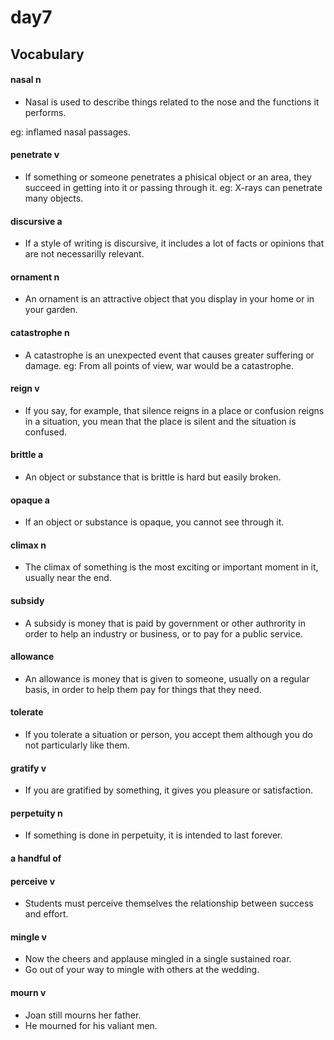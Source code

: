 #	day7

##	Vocabulary

####	nasal  n

*	Nasal is used to describe things related to the nose and the functions it performs.

eg:	inflamed nasal passages.

####	penetrate  v

*	If something or someone penetrates a phisical object or an area, they succeed in getting into it or passing through it.
eg:	X-rays can penetrate many objects.

####	discursive  a

*	If a style of writing is discursive, it includes a lot of facts or opinions that are not necessarilly relevant.

####	ornament  n

*	An ornament is an attractive object that you display in your home or in your garden.

####	catastrophe  n

*	A catastrophe is an unexpected event that causes greater suffering or damage.
eg: From all points of view, war would be a catastrophe.

####	reign  v

*	If you say, for example, that silence reigns in a place or confusion reigns in a situation, you mean that the place is silent and the situation is confused.

####	brittle  a

*	An object or substance that is brittle is hard but easily broken.

####	opaque  a

*	If an object or substance is opaque, you cannot see through it.

####	climax  n

*	The climax of something is the most exciting or important moment in it, usually near the end.

####	subsidy

*	A subsidy is money that is paid by government or other authrority in order to help an industry or business, or to pay for a public service.

####	allowance

*	An allowance is money that is given to someone, usually on a regular basis, in order to help them pay for things that they need.

####	tolerate

*	If you tolerate a situation or person, you accept them although you do not particularly like them.

####	gratify  v

*	If you are gratified by something, it gives you pleasure or satisfaction.

####	perpetuity  n

*	If something is done in perpetuity, it is intended to last forever.

####	a handful of 

####	perceive  v

*	Students must perceive themselves the relationship between success and effort.

####	mingle  v

*	Now the cheers and applause mingled in a single sustained roar.
*	Go out of your way to mingle with others at the wedding.

####	mourn  v

*	Joan still mourns her father.
*	He mourned for his valiant men.